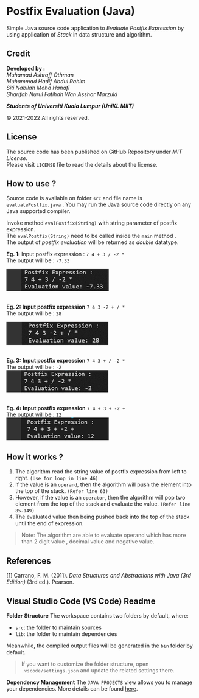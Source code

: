 # Postfix Evaluation (Java)
Simple Java source code application to *Evaluate Postfix Expression* by using application of *Stack* in data structure and algorithm.<br>

## Credit
**Developed by :**<br>
*Muhamad Ashraff Othman<br>
Muhammad Hadif Abdul Rahim<br>
Siti Nabilah Mohd Hanafi<br>
Sharifah Nurul Fatihah Wan Asshar Marzuki<br>*

***Students of Universiti Kuala Lumpur (UniKL MIIT)***<br>

© 2021-2022 All rights reserved.<br>

## License
The source code has been published on GitHub Repository under *MIT License*.<br>
Please visit `LICENSE` file to read the details about the license.

## How to use ?
Source code is available on folder `src` and file name is `evaluatePostfix.java` .
You may run the Java source code directly on any Java supported compiler.

Invoke method `evalPostfix(String)` with string parameter of postfix expression.<br>
The `evalPostfix(String)` need to be called inside the `main` method .<br>
The output of *postfix evaluation* will be returned as *double* datatype.

**Eg. 1:** 
Input postfix expression :  `7 4 + 3 / -2 *`<br>
The output will be : `-7.33`<br>

![enter image description here](https://raw.githubusercontent.com/iamashraff/Postfix-Evaluation/main/img/example1.png)

##

 **Eg. 2:**
**Input postfix expression**  `7 4 3 -2 + / *`<br>
The output will be : `28`<br>

![enter image description here](https://raw.githubusercontent.com/iamashraff/Postfix-Evaluation/main/img/example2.png)

##
 **Eg. 3:**
**Input postfix expression**  `7 4 3 + / -2 *`<br>
The output will be : `-2`<br>
![enter image description here](https://raw.githubusercontent.com/iamashraff/Postfix-Evaluation/main/img/example3.png)

##
 **Eg. 4:**
**Input postfix expression**  `7 4 + 3 + -2 +`<br>
The output will be : `12`<br>
![enter image description here](https://raw.githubusercontent.com/iamashraff/Postfix-Evaluation/main/img/example4.png)

## How it works ?
1. The algorithm read the string value of postfix expression from left to right. `(Use for loop in line 46)`
2. If the value is an `operand`, then the algorithm will push the element into the top of the stack. `(Refer line 63)`
3. However, if the value is an `operator`, then the algorithm will pop two element from the top of the stack and evaluate the value. `(Refer line 85-149)`
4. The evaluated value then being pushed back into the top of the stack until the end of expression.

> Note: The algorithm are able to evaluate operand which has more than 2 digit value , decimal value and negative value.

## References
[1]  Carrano, F. M. (2011). _Data Structures and Abstractions with Java (3rd Edition)_ (3rd ed.). Pearson.

##
## Visual Studio Code (VS Code) Readme
 **Folder Structure**
The workspace contains two folders by default, where:

- `src`: the folder to maintain sources
- `lib`: the folder to maintain dependencies

Meanwhile, the compiled output files will be generated in the `bin` folder by default.

> If you want to customize the folder structure, open `.vscode/settings.json` and update the related settings there.

**Dependency Management**
The `JAVA PROJECTS` view allows you to manage your dependencies. More details can be found [here](https://github.com/microsoft/vscode-java-dependency#manage-dependencies).


